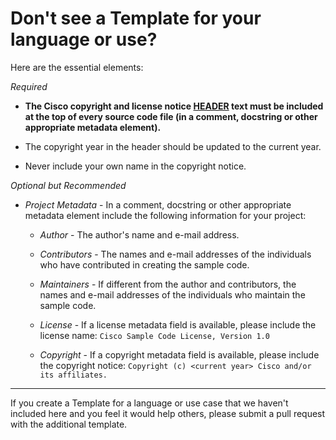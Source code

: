 # Don't see a Template for your language or use?

Here are the essential elements:

_Required_
 * **The Cisco copyright and license notice [HEADER](../HEADER) text must be included at the top of every source code file (in a comment, docstring or other appropriate metadata element).**

 * The copyright year in the header should be updated to the current year.

 * Never include your own name in the copyright notice.

_Optional but Recommended_

 * _Project Metadata_ - In a comment, docstring or other appropriate metadata element include the following information for your project:

   * _Author_ - The author's name and e-mail address.

   * _Contributors_ - The names and e-mail addresses of the individuals who have contributed in creating the sample code.

   * _Maintainers_ - If different from the author and contributors, the names and e-mail addresses of the individuals who maintain the sample code.

   * _License_ - If a license metadata field is available, please include the license name:  `Cisco Sample Code License, Version 1.0`

   * _Copyright_ - If a copyright metadata field is available, please include the copyright notice:  `Copyright (c) <current year> Cisco and/or its affiliates.`

---

 If you create a Template for a language or use case that we haven't included here and you feel it would help others, please submit a pull request with the additional template.
